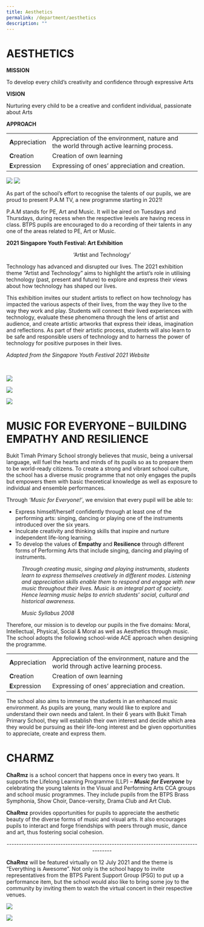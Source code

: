 ```yaml
---
title: Aesthetics
permalink: /department/aesthetics
description: ""
---
```

# AESTHETICS
**MISSION**

To develop every child’s creativity and confidence through expressive Arts

**VISION**

Nurturing every child to be a creative and confident individual, passionate about Arts

**APPROACH**


|  |  |  |
|---|---|---|
| **A**ppreciation | Appreciation of the environment, nature and the world through active learning process. |
| **C**reation | Creation of own learning |
| **E**xpression | Expressing of ones’ appreciation and creation. |



![](/images/Slide1.jpeg)
![](/images/Slide2.jpeg)

As part of the school’s effort to recognise the talents of our pupils, we are proud to present P.A.M TV, a new programme starting in 2021!

P.A.M stands for PE, Art and Music. It will be aired on Tuesdays and Thursdays, during recess when the respective levels are having recess in class. BTPS pupils are encouraged to do a recording of their talents in any one of the areas related to PE, Art or Music.


**2021 Singapore Youth Festival: Art Exhibition**


<center>‘Art<strong>i</strong>st and Technology’</center>


Technology has advanced and disrupted our lives. The 2021 exhibition theme “Artist and Technology” aims to highlight the artist’s role in utilising technology (past, present and future) to explore and express their views about how technology has shaped our lives.

This exhibition invites our student artists to reflect on how technology has impacted the various aspects of their lives, from the way they live to the way they work and play. Students will connect their lived experiences with technology, evaluate these phenomena through the lens of artist and audience, and create artistic artworks that express their ideas, imagination and reflections. As part of their artistic process, students will also learn to be safe and responsible users of technology and to harness the power of technology for positive purposes in their lives.

<em>Adapted from the Singapore Youth Festival 2021 Website</em>


<br>

![](/images/SYF%20Art%20Category%20A.jpeg)

![](/images/SYF%20Art%20Category%20B.jpeg)

![](/images/SYF%20Art%20Category%20C.jpeg)


# MUSIC FOR EVERYONE – BUILDING EMPATHY AND RESILIENCE
Bukit Timah Primary School strongly believes that music, being a universal language, will fuel the hearts and minds of its pupils so as to prepare them to be world-ready citizens.  To create a strong and vibrant school culture, the school has a diverse music programme that not only engages the pupils but empowers them with basic theoretical knowledge as well as exposure to individual and ensemble performances. 

Through *‘Music for Everyone!’*, we envision that every pupil will be able to:

*  Express himself/herself confidently through at least one of the performing arts: singing, dancing or playing one of the instruments introduced over the six years.
*  Inculcate creativity and thinking skills that inspire and nurture independent life-long learning.   
* To develop the values of **Empathy** and **Resilience** through different forms of Performing Arts    that  include singing, dancing and playing of instruments.

<style type="text/css">
<!--
 .tab { margin-left: 40px; }
-->
</style>

<p class="tab"><em>Through creating music, singing and playing instruments, students learn to express themselves creatively in different modes. Listening and appreciation skills enable them to respond and engage with new music throughout their lives. Music is an integral part of society. Hence learning music helps to enrich students&rsquo; social, cultural and historical awareness.</em></p>

<p class="tab"><em>Music Syllabus 2008</em></p>

Therefore, our mission is to develop our pupils in the five domains: Moral, Intellectual, Physical, Social & Moral as well as Aesthetics through music.  The school adopts the following school-wide ACE approach when designing the programme.



|  |  |
|---|---|
| **A**ppreciation | Appreciation of the environment, nature and the world through active learning process. |
| **C**reation | Creation of own learning |
| **E**xpression | Expressing of ones’ appreciation and creation. |



The school also aims to immerse the students in an enhanced music environment.  As pupils are young, many would like to explore and understand their own needs and talent. In their 6 years with Bukit Timah Primary School, they will establish their own interest and decide which area they would be pursuing as their life-long interest and be given opportunities to appreciate, create and express them.

# CHARMZ
**ChaRmz** is a school concert that happens once in every two years. It supports the Lifelong Learning Programme (LLP) – ***Music for Everyone*** by celebrating the young talents in the Visual and Performing Arts CCA groups and school music programmes. They include pupils from the BTPS Brass Symphonia, Show Choir, Dance-versity, Drama Club and Art Club.

**ChaRmz** provides opportunities for pupils to appreciate the aesthetic beauty of the diverse forms of music and visual arts. It also encourages pupils to interact and forge friendships with peers through music, dance and art, thus fostering social cohesion.

<center> -------------------------------------------------------------------------------------- </center>


**ChaRmz** will be featured virtually on 12 July 2021 and the theme is “Everything is Awesome”. Not only is the school happy to invite representatives from the BTPS Parent Support Group (PSG) to put up a performance item, but the school would also like to bring some joy to the community by inviting them to watch the virtual concert in their respective venues.

![](/images/ChaRmz%20e-Poster.jpeg)

![](/images/ChaRmz%20Programme.jpeg)